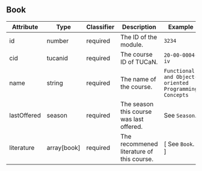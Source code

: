 ## Book

| Attribute   | Type        | Classifier | Description                               | Example                                               |
|-------------|-------------|------------|-------------------------------------------|-------------------------------------------------------|
| id          | number      | required   | The ID of the module.                     | `3234`                                                |
| cid         | tucanid     | required   | The course ID of TUCaN.                   | `20-00-0004-iv`                                       |
| name        | string      | required   | The name of the course.                   | `Functional and Object-oriented Programming Concepts` |
| lastOffered | season      | required   | The season this course was last offered.  | See `Season`.                                         |
| literature  | array[book] | required   | The recommened literature of this course. | \[ See `Book`. \]                                     |
